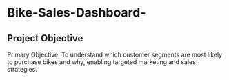 # Bike-Sales-Dashboard-
## Project Objective
Primary Objective: To understand which customer segments are most likely to purchase bikes and why, enabling targeted marketing and sales strategies.
